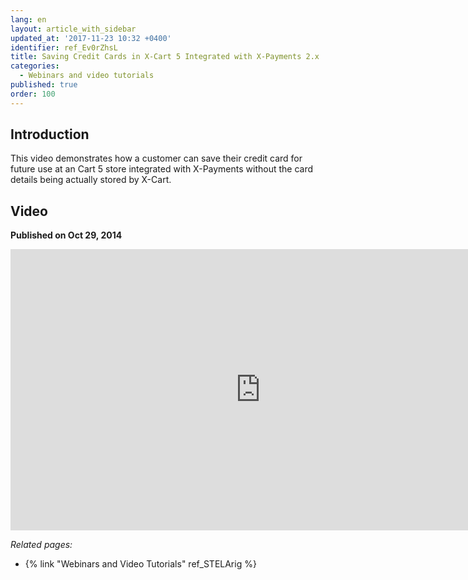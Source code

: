 ```yaml
---
lang: en
layout: article_with_sidebar
updated_at: '2017-11-23 10:32 +0400'
identifier: ref_Ev0rZhsL
title: Saving Credit Cards in X-Cart 5 Integrated with X-Payments 2.x
categories:
  - Webinars and video tutorials
published: true
order: 100
---
```



## Introduction

This video demonstrates how a customer can save their credit card for future use at an Cart 5 store integrated with X-Payments without the card details being actually stored by X-Cart. 

## Video
**Published on Oct 29, 2014**
<iframe class="youtube-player" type="text/html" style="width: 800px; height: 450px" src="https://www.youtube.com/embed/OLo6Gtup5tw" frameborder="0"></iframe>


_Related pages:_

*   {% link "Webinars and Video Tutorials" ref_STELArig %}
